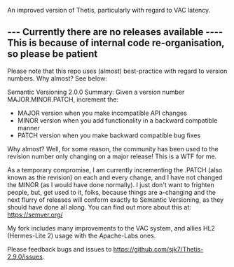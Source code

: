 An improved version of Thetis, particularly with regard to VAC latency.


--- Currently there are no releases available ----
This is because of internal code re-organisation, so
please be patient
-------

Please note that this repo uses (almost) best-practice 
with regard to version numbers. Why almost? See below:


Semantic Versioning 2.0.0
Summary:
Given a version number MAJOR.MINOR.PATCH, increment the:

 - MAJOR version when you make incompatible API changes
 - MINOR version when you add functionality in a backward compatible manner
 - PATCH version when you make backward compatible bug fixes

Why almost? Well, for some reason, the community has been used to the revision number only changing on 
a major release! This is a WTF for me.

As a temporary compromise, I am currently incrementing the .PATCH  (also known as the revision) on each
and every change, and I have not changed the MINOR (as I would have done normally). I just don't want
to frighten people, but, get used to it, folks, because things are a-changing and the next flurry of
releases will conform exactly to Semantic Versioning, as they should have done all along.
You can find out more about this at: https://semver.org/





My fork includes many improvements to the VAC system, and allies HL2 (Hermes-Lite 2) usage with the Apache-Labs ones.

Please feedback bugs and issues to https://github.com/sjk7/Thetis-2.9.0/issues.

